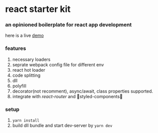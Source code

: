 # react starter kit

### an opinioned boilerplate for react app development

here is a live [demo](https://xenodochial-yalow-6ae809.netlify.com/)

### features

1. necessary loaders
1. seprate webpack config file for different env
1. react hot loader
1. code splitting
1. dll
1. polyfill
1. decorator(not recomment), async/await, class properties supported.
1. integrate with _react-router_ and 💅styled-components💅

### setup

1. `yarn install`
1. build dll bundle and start dev-server by `yarn dev`

